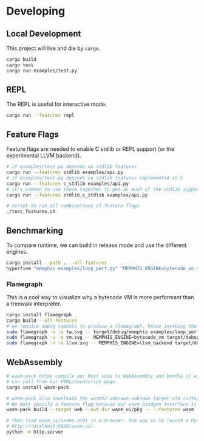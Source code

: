# Developing
## Local Development
This project will live and die by `cargo`.
```bash
cargo build
cargo test
cargo run examples/test.py
```
## REPL
The REPL is useful for interactive mode.
```bash
cargo run --features repl
```
## Feature Flags
Feature flags are needed to enable C stdlib or REPL support (or the experimental LLVM backend).
```bash
# if examples/test.py depends on stdlib features
cargo run --features stdlib examples/api.py
# if examples/test.py depends on stdlib features implemented in C
cargo run --features c_stdlib examples/api.py
# it's common to use these together to get as much of the stdlib support as we currently offer
cargo run --features stdlib,c_stdlib examples/api.py

# script to run all combinations of feature flags
./test_features.sh
```
## Benchmarking
To compare runtime, we can build in release mode and use the different engines.
```bash
cargo install --path . --all-features
hyperfine "memphis examples/loop_perf.py" "MEMPHIS_ENGINE=bytecode_vm memphis examples/loop_perf.py" "MEMPHIS_ENGINE=llvm_backend memphis examples/loop_perf.py" --warmup 5
```
### Flamegraph
This is a cool way to visualize why a bytecode VM is more performant than a treewalk interpreter.
```bash
cargo install flamegraph
cargo build --all-features
# we require debug symbols to produce a flamegraph, hence invoking the binary from `target/debug`.
sudo flamegraph -v -o tw.svg -- target/debug/memphis examples/loop_perf.py
sudo flamegraph -v -o vm.svg -- MEMPHIS_ENGINE=bytecode_vm target/debug/memphis examples/loop_perf.py
sudo flamegraph -v -o llvm.svg -- MEMPHIS_ENGINE=llvm_backend target/debug/memphis examples/loop_perf.py
```

## WebAssembly
```bash
# wasm-pack helps compile our Rust code to WebAssembly and bundle it with JavaScript bindings we
# can call from our HTML/JavaScript page.
cargo install wasm-pack

# wasm-pack also downloads the wasm32-unknown-unknown target via rustup for us.
# We must specify a feature flag because our wasm_bindgen interface is behind the wasm feature flag.
wasm-pack build --target web --out-dir wasm_ui/pkg -- --features wasm

# Then load wasm_ui/index.html in a browser. One way is to launch a Python server and then open
# http://localhost:8000/wasm_ui/.
python -m http.server
```
